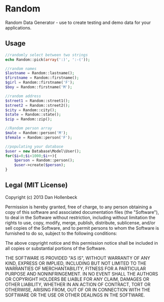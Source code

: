 Random
======

Random Data Generator - use to create testing and demo data for your applications.

## Usage ##
```php
//randomly select between two strings
echo Random::pick(array(':)', ':-('));

//random names
$lastname = Random::lastname();
$firstname = Random::firstname();
$girl = Random::firstname('F');
$boy = Random::firstname('M');

//random address
$street1 = Random::street1();
$street2 = Random::street2();
$city = Random::city();
$state = Random::state();
$zip = Random::zip();

//Random person array
$male = Random::person('M');
$female = Random::person('F');

//populating your database
$user = new Database\Model\User();
for($i=0;$i<1000;$i++){
	$person = Random::person();
	$user->create($person);
}
```

## Legal (MIT License)

Copyright (c) 2013 Dan Hollenbeck

Permission is hereby granted, free of charge, to any person obtaining a copy of this software and associated documentation files (the "Software"), to deal in the Software without restriction, including without limitation the rights to use, copy, modify, merge, publish, distribute, sublicense, and/or sell copies of the Software, and to permit persons to whom the Software is furnished to do so, subject to the following conditions:

The above copyright notice and this permission notice shall be included in all copies or substantial portions of the Software.

THE SOFTWARE IS PROVIDED "AS IS", WITHOUT WARRANTY OF ANY KIND, EXPRESS OR IMPLIED, INCLUDING BUT NOT LIMITED TO THE WARRANTIES OF MERCHANTABILITY, FITNESS FOR A PARTICULAR PURPOSE AND NONINFRINGEMENT. IN NO EVENT SHALL THE AUTHORS OR COPYRIGHT HOLDERS BE LIABLE FOR ANY CLAIM, DAMAGES OR OTHER LIABILITY, WHETHER IN AN ACTION OF CONTRACT, TORT OR OTHERWISE, ARISING FROM, OUT OF OR IN CONNECTION WITH THE SOFTWARE OR THE USE OR OTHER DEALINGS IN THE SOFTWARE.